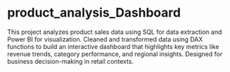# product_analysis_Dashboard
This project analyzes product sales data using SQL for data extraction and Power BI for visualization. Cleaned and transformed data using DAX functions to build an interactive dashboard that highlights key metrics like revenue trends, category performance, and regional insights. Designed for business decision-making in retail contexts.
